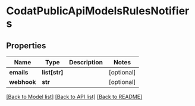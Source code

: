 # CodatPublicApiModelsRulesNotifiers

## Properties
Name | Type | Description | Notes
------------ | ------------- | ------------- | -------------
**emails** | **list[str]** |  | [optional] 
**webhook** | **str** |  | [optional] 

[[Back to Model list]](../README.md#documentation-for-models) [[Back to API list]](../README.md#documentation-for-api-endpoints) [[Back to README]](../README.md)

